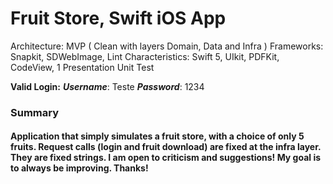 # Fruit Store, Swift iOS App

Architecture: MVP ( Clean with layers Domain, Data and Infra )
Frameworks: Snapkit, SDWebImage, Lint
Characteristics: Swift 5, UIkit, PDFKit, CodeView, 1 Presentation Unit Test

**Valid Login:**
***Username***: Teste 
***Password***: 1234


### Summary
#### Application  that simply simulates a fruit store, with a choice of only 5 fruits. Request calls (login and fruit download) are fixed at the infra layer. They are fixed strings. I am open to criticism and suggestions! My goal is to always be improving. Thanks!